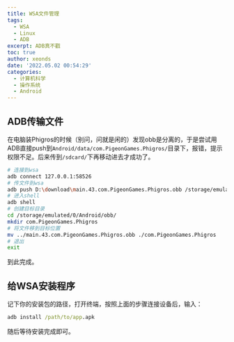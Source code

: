```yaml
---
title: WSA文件管理
tags:
  - WSA
  - Linux
  - ADB
excerpt: ADB真不戳
toc: true
author: xeonds
date: '2022.05.02 00:54:29'
categories:
  - 计算机科学
  - 操作系统
  - Android
---
```


## ADB传输文件

在电脑装Phigros的时候（别问，问就是闲的）发现obb是分离的，于是尝试用ADB直接push到`Android/data/com.PigeonGames.Phigros/`目录下，报错，提示权限不足。后来传到`/sdcard/`下再移动进去才成功了。

```bash
# 连接到wsa
adb connect 127.0.0.1:58526
# 传文件到wsa
adb push D:\download\main.43.com.PigeonGames.Phigros.obb /storage/emulated/0/Android/
# 进入shell
adb shell
# 创建目标目录
cd /storage/emulated/0/Android/obb/
mkdir com.PigeonGames.Phigros
# 将文件移到目标位置
mv ../main.43.com.PigeonGames.Phigros.obb ./com.PigeonGames.Phigros
# 退出
exit
```

到此完成。

## 给WSA安装程序

记下你的安装包的路径，打开终端，按照上面的步骤连接设备后，输入：

```cmd
adb install /path/to/app.apk
```

随后等待安装完成即可。
